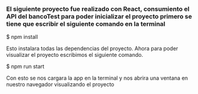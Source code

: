 ### El siguiente proyecto fue realizado con React, consumiento el API del bancoTest para poder inicializar el proyecto primero se tiene que escribir el siguiente comando en la terminal

 $ npm install

Esto instalara todas las dependencias del proyecto. Ahora para poder visualizar el proyecto escribimos el siguiente comando.

 $ npm run start

Con esto se nos cargara la app en la terminal y nos abrira una ventana en nuestro navegador visualizando el proyecto
